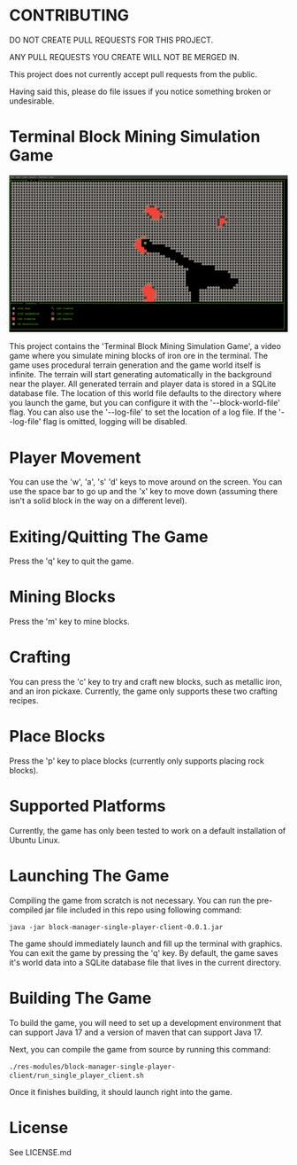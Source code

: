 #  CONTRIBUTING

DO NOT CREATE PULL REQUESTS FOR THIS PROJECT.

ANY PULL REQUESTS YOU CREATE WILL NOT BE MERGED IN.

This project does not currently accept pull requests from the public.

Having said this, please do file issues if you notice something broken or undesirable.

#  Terminal Block Mining Simulation Game

![Terminal Block Mining Simulation Game](block-mining-simulation-game-thumbnail.png "Terminal Block Mining Simulation Game")

This project contains the 'Terminal Block Mining Simulation Game', a video game where you simulate mining blocks of iron ore in the terminal.  The game uses procedural terrain generation and the game world itself is infinite.  The terrain will start generating automatically in the background near the player.  All generated terrain and player data is stored in a SQLite database file.  The location of this world file defaults to the directory where you launch the game, but you can configure it with the '--block-world-file' flag.  You can also use the '--log-file' to set the location of a log file.  If the '--log-file' flag is omitted, logging will be disabled.

#  Player Movement

You can use the 'w', 'a', 's' 'd' keys to move around on the screen.  You can use the space bar to go up and the 'x' key to move down (assuming there isn't a solid block in the way on a different level).

#  Exiting/Quitting The Game

Press the 'q' key to quit the game.

#  Mining Blocks

Press the 'm' key to mine blocks.

#  Crafting

You can press the 'c' key to try and craft new blocks, such as metallic iron, and an iron pickaxe.  Currently, the game only supports these two crafting recipes.

#  Place Blocks

Press the 'p' key to place blocks (currently only supports placing rock blocks).

#  Supported Platforms

Currently, the game has only been tested to work on a default installation of Ubuntu Linux.

#  Launching The Game

Compiling the game from scratch is not necessary.  You can run the pre-compiled jar file included in this repo using following command:

```
java -jar block-manager-single-player-client-0.0.1.jar
```

The game should immediately launch and fill up the terminal with graphics.  You can exit the game by pressing the 'q' key.  By default, the game saves it's world data into a SQLite database file that lives in the current directory.

#  Building The Game

To build the game, you will need to set up a development environment that can support Java 17 and a version of maven that can support Java 17.

Next, you can compile the game from source by running this command:

```
./res-modules/block-manager-single-player-client/run_single_player_client.sh
```

Once it finishes building, it should launch right into the game.

#  License

See LICENSE.md
